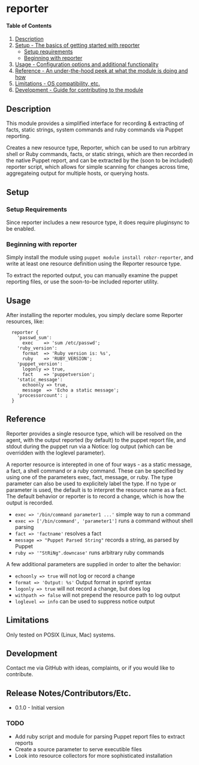 # reporter

#### Table of Contents

1. [Description](#description)
1. [Setup - The basics of getting started with reporter](#setup)
    * [Setup requirements](#setup-requirements)
    * [Beginning with reporter](#beginning-with-reporter)
1. [Usage - Configuration options and additional functionality](#usage)
1. [Reference - An under-the-hood peek at what the module is doing and how](#reference)
1. [Limitations - OS compatibility, etc.](#limitations)
1. [Development - Guide for contributing to the module](#development)

## Description

This module provides a simplified interface for recording & extracting of facts, 
static strings, system commands and ruby commands via Puppet reporting.

Creates a new resource type, Reporter, which can be used to run arbitrary
shell or Ruby commands, facts, or static strings, which are then recorded in
the native Puppet report, and can be extracted by the (soon to be included)
reporter script, which allows for simple scanning for changes across time,
aggregateing output for multiple hosts, or querying hosts.

## Setup

### Setup Requirements

Since reporter includes a new resource type, it does require pluginsync to be
enabled.

### Beginning with reporter

Simply install the module using `puppet module install robzr-reporter`, and
write at least one resource definition using the Reporter resource type.

To extract the reported output, you can manually examine the puppet reporting
files, or use the soon-to-be included reporter utility.

## Usage

After installing the reporter modules, you simply declare some Reporter 
resources, like:
```
  reporter { 
    'passwd_sum':
      exec    => 'sum /etc/passwd';
    'ruby_version':
      format  => 'Ruby version is: %s',
      ruby    => 'RUBY_VERSION';
    'puppet_version':
      logonly => true,
      fact    => 'puppetversion';
    'static_message':
      echoonly => true,
      message  => 'Echo a static message';
    'processorcount': ;
  }
```

## Reference

Reporter provides a single resource type, which will be resolved on the agent,
with the output reported (by default) to the puppet report file, and stdout
during the puppet run via a Notice: log output (which can be overridden with 
the loglevel parameter).

A reporter resource is interepted in one of four ways - as a static message,
a fact, a shell command or a ruby command.  These can be specified by using
one of the parameters exec, fact, message, or ruby.  The type parameter can
also be used to explicitely label the type.  If no type or parameter is 
used, the default is to interpret the resource name as a fact.  The default
behavior or reporter is to record a change, which is how the output is recorded.

- ```exec => '/bin/command parameter1 ...'``` simple way to run a command
- ```exec => ['/bin/command', 'parameter1']``` runs a command without shell parsing
- ```fact => 'factname'``` resolves a fact
- ```message => "Puppet Parsed String"``` records a string, as parsed by Puppet
- ```ruby => '"StRiNg".downcase'``` runs arbitrary ruby commands

A few additional parameters are supplied in order to alter the behavior:

- ```echoonly => true``` will not log or record a change
- ```format => 'Output: %s'``` Output format in sprintf syntax
- ```logonly => true``` will not record a change, but does log
- ```withpath => false``` will not prepend the resource path to log output
- ```loglevel => info``` can be used to suppress notice output


## Limitations

Only tested on POSIX (Linux, Mac) systems.

## Development

Contact me via GitHub with ideas, complaints, or if you would like to contribute.

## Release Notes/Contributors/Etc.

- 0.1.0 - Initial version

### TODO

- Add ruby script and module for parsing Puppet report files to extract reports
- Create a source parameter to serve executible files
- Look into resource collectors for more sophisticated installation
